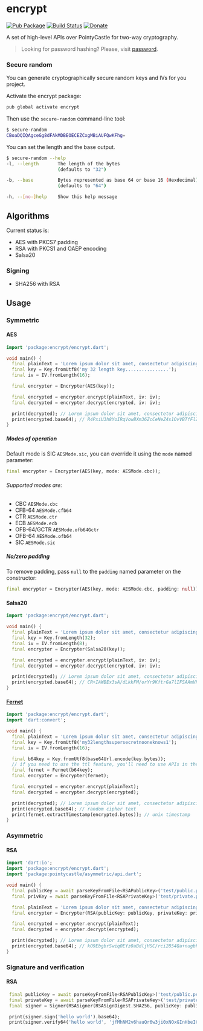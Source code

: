 # encrypt

[![Pub Package](https://img.shields.io/pub/v/encrypt.svg)](https://pub.dartlang.org/packages/encrypt)
[![Build Status](https://travis-ci.org/leocavalcante/encrypt.svg?branch=master)](https://travis-ci.org/leocavalcante/encrypt)
[![Donate](https://www.paypalobjects.com/en_US/i/btn/btn_donate_SM.gif)](https://www.paypal.com/cgi-bin/webscr?cmd=_s-xclick&hosted_button_id=E4F45BFVMFVQW)

A set of high-level APIs over PointyCastle for two-way cryptography.

> Looking for password hashing? Please, visit [password](https://github.com/leocavalcante/password-dart).

### Secure random

You can generate cryptographically secure random keys and IVs for you project.

Activate the encrypt package:

```bash
pub global activate encrypt
```

Then use the `secure-random` command-line tool:

```bash
$ secure-random
CBoaDQIQAgceGg8dFAkMDBEOECEZCxgMBiAUFQwKFhg=
```

You can set the length and the base output.

```bash
$ secure-random --help
-l, --length       The length of the bytes
                   (defaults to "32")

-b, --base         Bytes represented as base 64 or base 16 (Hexdecimal)
                   (defaults to "64")

-h, --[no-]help    Show this help message
```

## Algorithms

Current status is:

- AES with PKCS7 padding
- RSA with PKCS1 and OAEP encoding
- Salsa20

### Signing

- SHA256 with RSA

## Usage

### Symmetric

#### AES

```dart
import 'package:encrypt/encrypt.dart';

void main() {
  final plainText = 'Lorem ipsum dolor sit amet, consectetur adipiscing elit';
  final key = Key.fromUtf8('my 32 length key................');
  final iv = IV.fromLength(16);

  final encrypter = Encrypter(AES(key));

  final encrypted = encrypter.encrypt(plainText, iv: iv);
  final decrypted = encrypter.decrypt(encrypted, iv: iv);

  print(decrypted); // Lorem ipsum dolor sit amet, consectetur adipiscing elit
  print(encrypted.base64); // R4PxiU3h8YoIRqVowBXm36ZcCeNeZ4s1OvVBTfFlZRdmohQqOpPQqD1YecJeZMAop/hZ4OxqgC1WtwvX/hP9mw==
}
```

##### Modes of operation

Default mode is SIC `AESMode.sic`, you can override it using the `mode` named parameter:

```dart
final encrypter = Encrypter(AES(key, mode: AESMode.cbc));
```

###### Supported modes are:

- CBC `AESMode.cbc`
- CFB-64 `AESMode.cfb64`
- CTR `AESMode.ctr`
- ECB `AESMode.ecb`
- OFB-64/GCTR `AESMode.ofb64Gctr`
- OFB-64 `AESMode.ofb64`
- SIC `AESMode.sic`

##### No/zero padding 

To remove padding, pass `null` to the `padding` named parameter on the constructor:

```dart
final encrypter = Encrypter(AES(key, mode: AESMode.cbc, padding: null));
```

#### Salsa20

```dart
import 'package:encrypt/encrypt.dart';

void main() {
  final plainText = 'Lorem ipsum dolor sit amet, consectetur adipiscing elit';
  final key = Key.fromLength(32);
  final iv = IV.fromLength(8);
  final encrypter = Encrypter(Salsa20(key));

  final encrypted = encrypter.encrypt(plainText, iv: iv);
  final decrypted = encrypter.decrypt(encrypted, iv: iv);

  print(decrypted); // Lorem ipsum dolor sit amet, consectetur adipiscing elit
  print(encrypted.base64); // CR+IAWBEx3sA/dLkkFM/orYr9KftrGa7lIFSAAmVPbKIOLDOzGwEi9ohstDBqDLIaXMEeulwXQ==
}
```

#### [Fernet](https://github.com/fernet/spec/blob/master/Spec.md)

```dart
import 'package:encrypt/encrypt.dart';
import 'dart:convert';

void main() {
  final plainText = 'Lorem ipsum dolor sit amet, consectetur adipiscing elit';
  final key = Key.fromUtf8('my32lengthsupersecretnooneknows1');
  final iv = IV.fromLength(16);

  final b64key = Key.fromUtf8(base64Url.encode(key.bytes));
  // if you need to use the ttl feature, you'll need to use APIs in the algorithm itself
  final fernet = Fernet(b64key);
  final encrypter = Encrypter(fernet);

  final encrypted = encrypter.encrypt(plainText);
  final decrypted = encrypter.decrypt(encrypted);

  print(decrypted); // Lorem ipsum dolor sit amet, consectetur adipiscing elit
  print(encrypted.base64); // random cipher text
  print(fernet.extractTimestamp(encrypted.bytes)); // unix timestamp
}
```

### Asymmetric

#### RSA

```dart
import 'dart:io';
import 'package:encrypt/encrypt.dart';
import 'package:pointycastle/asymmetric/api.dart';

void main() {
  final publicKey = await parseKeyFromFile<RSAPublicKey>('test/public.pem');
  final privKey = await parseKeyFromFile<RSAPrivateKey>('test/private.pem');

  final plainText = 'Lorem ipsum dolor sit amet, consectetur adipiscing elit';
  final encrypter = Encrypter(RSA(publicKey: publicKey, privateKey: privKey));

  final encrypted = encrypter.encrypt(plainText);
  final decrypted = encrypter.decrypt(encrypted);

  print(decrypted); // Lorem ipsum dolor sit amet, consectetur adipiscing elit
  print(encrypted.base64); // kO9EbgbrSwiq0EYz0aBdljHSC/rci2854Qa+nugbhKjidlezNplsEqOxR+pr1RtICZGAtv0YGevJBaRaHS17eHuj7GXo1CM3PR6pjGxrorcwR5Q7/bVEePESsimMbhHWF+AkDIX4v0CwKx9lgaTBgC8/yJKiLmQkyDCj64J3JSE=
}
```

### Signature and verification

#### RSA

```dart
 final publicKey = await parseKeyFromFile<RSAPublicKey>('test/public.pem');
 final privateKey = await parseKeyFromFile<RSAPrivateKey>('test/private.pem');
 final signer = Signer(RSASigner(RSASignDigest.SHA256, publicKey: publicKey, privateKey: privateKey));

 print(signer.sign('hello world').base64);
 print(signer.verify64('hello world', 'jfMhNM2v6hauQr6w3ji0xNOxGInHbeIH3DHlpf2W3vmSMyAuwGHG0KLcunggG4XtZrZPAib7oHaKEAdkHaSIGXAtEqaAvocq138oJ7BEznA4KVYuMcW9c8bRy5E4tUpikTpoO+okHdHr5YLc9y908CAQBVsfhbt0W9NClvDWegs='));
```
